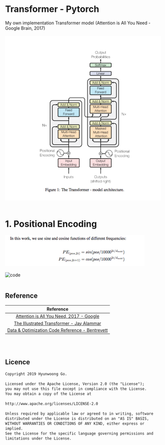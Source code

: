 # Transformer - Pytorch

My own implementation Transformer model (Attention is All You Need - Google Brain, 2017)
<br><br>
![model](image/1.png)
<br><br>

# 1. Positional Encoding
![fig](image/7.png)
<br><br>
![code](https://user-images.githubusercontent.com/38183241/67700800-fedf6a80-f9f1-11e9-89d5-0417244386d9.png)
<br><br>

## Reference
|Reference|
|:---:|
|[Attention is All You Need, 2017 - Google](https://arxiv.org/abs/1706.03762)|
|[The Illustrated Transformer - Jay Alammar](http://jalammar.github.io/illustrated-transformer/)|
|[Data & Optimization Code Reference - Bentrevett](https://github.com/bentrevett/pytorch-seq2seq/)|
<br><br>

## Licence
    Copyright 2019 Hyunwoong Go.
    
    Licensed under the Apache License, Version 2.0 (the "License");
    you may not use this file except in compliance with the License.
    You may obtain a copy of the License at
    
    http://www.apache.org/licenses/LICENSE-2.0
    
    Unless required by applicable law or agreed to in writing, software
    distributed under the License is distributed on an "AS IS" BASIS,
    WITHOUT WARRANTIES OR CONDITIONS OF ANY KIND, either express or implied.
    See the License for the specific language governing permissions and
    limitations under the License.



